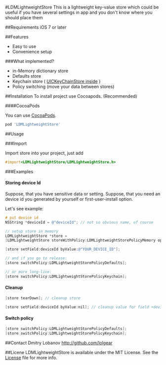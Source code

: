 #LDMLightweightStore
This is a lightweight key-value store which could be useful if you have several settings in app and you don't know where you should place them

##Requirements
iOS 7 or later

##Features

- Easy to use
- Convenience setup

###What implemented?

- in-Memory dictionary store
- Defaults store
- Keychain store ( [UICKeyChainStore inside](https://github.com/kishikawakatsumi/UICKeyChainStore)
)
- Policy switching (move your data between stores)

##Installation
To install project use Cocoapods. (Recommended)

####CocoaPods

You can use [CocoaPods](http://cocoapods.org/?q=LDMLightweightStore).

```ruby
pod 'LDMLightweightStore'
```

##Usage

###Import

Import store into your project, just add 

```objective-c
#import<LDMLightweightStore/LDMLightweightStore.h>
```

###Examples

#### Storing device Id
Suppose, that you have sensitive data or setting.
Suppose, that you need an device id you generated by yourself or first-user-install option.

Let's see example:

```objective-c
# put device id 
NSString *deviceId = @"deviceId"; // not so obvious name, of course

// setup store in memory
LDMLightweightStore *store = 
[LDMLightweightStore storeWithPolicy:LDMLightweightStorePolicyMemory options:@{LDMLightweightStoreOptionsStoreScopeNameKey: @"app_settings", LDMLightweightStoreOptionsAllFieldsArrayKey: deviceId}];

[store setField:deviceId byValue:@"YOUR_DEVICE_ID"];

// and if you go to release:
[store switchPolicy:LDMLightweightStorePolicyDefaults];

// or more long-live:
[store switchPolicy:LDMLightweightStorePolicyKeychain];
```

#### Cleanup

```objective-c
[store tearDown]; // cleanup store

[store setField:deviceId byValue:nil]; // cleanup value for field +deviceId+
```

#### Switch policy

```objective-c
[store switchPolicy:LDMLightweightStorePolicyDefaults];
[store switchPolicy:LDMLightweightStorePolicyKeychain];
```

##Contact
Dmitry Lobanov http://github.com/lolgear

##Licene
LDMLightweightStore is available under the MIT License.
See the [License](LICENSE) file for more info.
